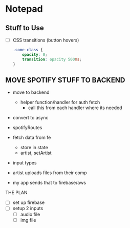 # Notepad

## Stuff to Use

- [ ] CSS transitions (button hovers)

    ```css
    .some-class {
        opacity: 0;
        transition: opacity 500ms;
    }
    ```

## MOVE SPOTIFY STUFF TO BACKEND

- move to backend 
    - helper function/handler for auth fetch
      - call this from each handler where its needed
- convert to async 
- spotifyRoutes
- fetch data from fe
  - store in state 
  - artist, setArtist 


- input types 
- artist uploads files from their comp
- my app sends that to firebase/aws

THE PLAN

- [ ] set up firebase
- [ ] setup 2 inputs 
  - [ ] audio file
  - [ ] img file 